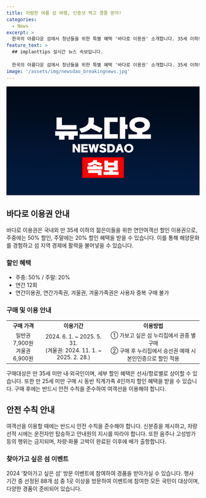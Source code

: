 ```yaml
---
title: 저렴한 여름 섬 여행, 인증샷 찍고 경품 받자!
categories:
  - News
excerpt: >
  한국의 아름다운 섬에서 청년들을 위한 특별 혜택 '바다로 이용권' 소개합니다. 35세 이하의 국내외 젊은 이들을 대상으로 연안여객선 할인 혜택을 제공하고, 해양문화를 경험하며 지역 경제에 활력을 불어넣기 위한 프로젝트로, 주중에 50%, 주말에 20% 할인 혜택이 주어집니다. 이용 대상은 만 35세 미만의 내·외국인으로 티켓 가격은 일반권이 7,900원, 겨울권이 6,900원이며, 사용기간은 2024년 6월 1일부터 2025년 5월 31일까지입니다. 추가로 '찾아가고 싶은 섬' 방문 이벤트도 진행 중이니 많은 참여 부탁드립니다! (단, 출처 표기 필수)
feature_text: >
  ## implanttips 실시간 뉴스 속보입니다.

  한국의 아름다운 섬에서 청년들을 위한 특별 혜택 '바다로 이용권' 소개합니다. 35세 이하의 국내외 젊은 이들을 대상으로 연안여객선 할인 혜택을 제공하고, 해양문화를 경험하며 지역 경제에 활력을 불어넣기 위한 프로젝트로, 주중에 50%, 주말에 20% 할인 혜택이 주어집니다. 이용 대상은 만 35세 미만의 내·외국인으로 티켓 가격은 일반권이 7,900원, 겨울권이 6,900원이며, 사용기간은 2024년 6월 1일부터 2025년 5월 31일까지입니다. 추가로 '찾아가고 싶은 섬' 방문 이벤트도 진행 중이니 많은 참여 부탁드립니다! (단, 출처 표기 필수)
image: '/assets/img/newsdao_breakingnews.jpg'
---
```


<p><img src="/assets/img/newsdao_breakingnews.jpg" alt="implanttips 속보" /></p>

<h2 data-ke-size="size26">바다로 이용권 안내</h2>

<p data-ke-size="size16">바다로 이용권은 국내외 만 35세 이하의 젊은이들을 위한 연안여객선 할인 이용권으로, 주중에는 50% 할인, 주말에는 20% 할인 혜택을 받을 수 있습니다. 이를 통해 해양문화를 경험하고 섬 지역 경제에 활력을 불어넣을 수 있습니다.</p>

<h3>할인 혜택</h3>

<ul>
    <li>주중: 50% / 주말: 20%</li>
    <li>연간 12회</li>
    <li>연간이용권, 연간가족권, 겨울권, 겨울가족권은 사용자 중복 구매 불가</li>
</ul>

<h3>구매 및 이용 안내</h3>

<table>
    <tr>
        <td style="text-align: center; height: 17px;"><b>구매 가격</b></td>
        <td style="text-align: center; height: 17px;"><b>이용기간</b></td>
        <td style="text-align: center; height: 17px;"><b>이용방법</b></td>
    </tr>
    <tr>
        <td style="text-align: center;">일반권 7,900원<br>겨울권 6,900원</td>
        <td style="text-align: center;">2024. 6. 1. ~ 2025. 5. 31.<br>(겨울권: 2024. 11. 1. ~ 2025. 2. 28.)</td>
        <td style="text-align: center;">① 가보고 싶은 섬 누리집에서 권종 별 구매<br>② 구매 후 누리집에서 승선권 예매 시 본인인증으로 할인 적용</td>
    </tr>
</table>

<p data-ke-size="size16">구매대상은 만 35세 미만 내·외국인이며, 세부 할인 혜택은 선사/항로별로 상이할 수 있습니다. 또한 만 25세 미만 구매 시 동반 직계가족 4인까지 할인 혜택을 받을 수 있습니다. 구매 후에는 반드시 안전 수칙을 준수하여 여객선을 이용해야 합니다.</p>

<h2 data-ke-size="size26">안전 수칙 안내</h2>

<p data-ke-size="size16">여객선을 이용할 때에는 반드시 안전 수칙을 준수해야 합니다. 신분증을 제시하고, 차량 선적 시에는 운전자만 탑승하고 안내원의 지시를 따라야 합니다. 또한 음주나 고성방가 등의 행위는 금지되며, 차량·화물 고박이 완료된 이후에 배가 출항합니다.</p>

<h3>찾아가고 싶은 섬 이벤트</h3>

<p data-ke-size="size16">2024 ‘찾아가고 싶은 섬’ 방문 이벤트에 참여하여 경품을 받아가실 수 있습니다. 행사 기간 중 선정된 88개 섬 중 1곳 이상을 방문하여 이벤트에 참여한 모든 국민이 대상이며, 다양한 경품이 준비되어 있습니다.</p>

